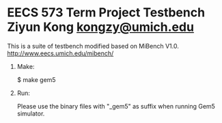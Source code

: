EECS 573 Term Project 
Testbench 
  Ziyun Kong
  kongzy@umich.edu
==============

This is a suite of testbench modified based on MiBench V1.0.
  http://www.eecs.umich.edu/mibench/

1. Make:

    $ make gem5

2. Run:

    Please use the binary files with "_gem5" as suffix when running Gem5 simulator.

